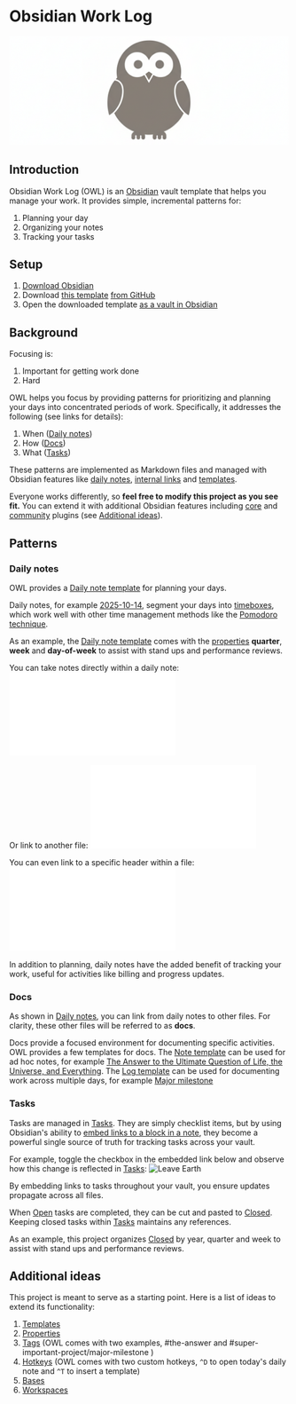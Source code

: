 # Obsidian Work Log
![owl-logo](attachments/owl-logo.png)
## Introduction
Obsidian Work Log (OWL) is an [Obsidian](https://obsidian.md/) vault template that helps you manage your work. It provides simple, incremental patterns for:
1. Planning your day
2. Organizing your notes
3. Tracking your tasks
## Setup
1. [Download Obsidian](https://obsidian.md/download)
2. Download [this template](https://github.com/samhornstein/obsidian-work-log) [from GitHub](https://docs.github.com/en/get-started/start-your-journey/downloading-files-from-github)
3. Open the downloaded template [as a vault in Obsidian](https://help.obsidian.md/vault#Open+existing+folder)
## Background
Focusing is:
1. Important for getting work done
2. Hard

OWL helps you focus by providing patterns for prioritizing and planning your days into concentrated periods of work. Specifically, it addresses the following (see links for details):
1. When ([Daily notes](README.md#Daily%20notes))
2. How ([Docs](README.md#Docs))
3. What ([Tasks](README.md#Tasks))

These patterns are implemented as Markdown files and managed with Obsidian features like [daily notes](https://help.obsidian.md/plugins/daily-notes), [internal links](https://help.obsidian.md/links) and [templates](https://help.obsidian.md/plugins/templates).

Everyone works differently, so **feel free to modify this project as you see fit.** You can extend it with additional Obsidian features including [core](https://help.obsidian.md/plugins) and [community](https://obsidian.md/plugins) plugins (see [Additional ideas](README.md#Additional%20ideas)).
## Patterns
### Daily notes
OWL provides a [Daily note template](templates/Daily%20note%20template.md) for planning your days.

Daily notes, for example [2025-10-14](daily-notes/2025-10-14.md), segment your days into [timeboxes](https://en.wikipedia.org/wiki/Timeboxing), which work well with other time management methods like the [Pomodoro technique](https://en.wikipedia.org/wiki/Pomodoro_Technique).

As an example, the [Daily note template](templates/Daily%20note%20template.md) comes with the [properties](https://help.obsidian.md/properties) **quarter**, **week** and **day-of-week** to assist with stand ups and performance reviews.

You can take notes directly within a daily note:
![9am-10am](daily-notes/2025-10-14.md#9am-10am)

Or link to another file:
![10am-11am](daily-notes/2025-10-14.md#10am-11am)

You can even link to a specific header within a file:
![11am-12pm](daily-notes/2025-10-14.md#11am-12pm)

In addition to planning, daily notes have the added benefit of tracking your work, useful for activities like billing and progress updates.
### Docs
As shown in [Daily notes](README.md#Daily%20notes), you can link from daily notes to other files. For clarity, these other files will be referred to as **docs**.

Docs provide a focused environment for documenting specific activities. OWL provides a few templates for docs. The [Note template](templates/Note%20template.md) can be used for ad hoc notes, for example [The Answer to the Ultimate Question of Life, the Universe, and Everything](docs/The%20Answer%20to%20the%20Ultimate%20Question%20of%20Life,%20the%20Universe,%20and%20Everything.md). The [Log template](templates/Log%20template.md) can be used for documenting work across multiple days, for example [Major milestone](docs/Major%20milestone.md)
### Tasks
Tasks are managed in [Tasks](Tasks.md). They are simply checklist items, but by using Obsidian's ability to [embed links to a block in a note](https://help.obsidian.md/links#Link+to+a+block+in+a+note), they become a powerful single source of truth for tracking tasks across your vault.

For example, toggle the checkbox in the embedded link below and observe how this change is reflected in [Tasks](Tasks.md):
![Leave Earth](Tasks.md#^00f181)

By embedding links to tasks throughout your vault, you ensure updates propagate across all files.

When [Open](Tasks.md#Open) tasks are completed, they can be cut and pasted to [Closed](Tasks.md#Closed). Keeping closed tasks within [Tasks](Tasks.md) maintains any references.

As an example, this project organizes [Closed](Tasks.md#Closed) by year, quarter and week to assist with stand ups and performance reviews.
## Additional ideas
This project is meant to serve as a starting point. Here is a list of ideas to extend its functionality:
1. [Templates](https://help.obsidian.md/plugins/templates)
2. [Properties](https://help.obsidian.md/properties)
3. [Tags](https://help.obsidian.md/tags) (OWL comes with two examples, #the-answer and #super-important-project/major-milestone )
4. [Hotkeys](https://help.obsidian.md/hotkeys) (OWL comes with two custom hotkeys, `^D` to open today's daily note and `^T` to insert a template)
5. [Bases](https://help.obsidian.md/bases)
6. [Workspaces](https://help.obsidian.md/plugins/workspaces)
